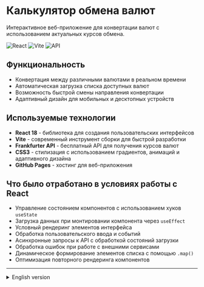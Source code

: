 # Калькулятор обмена валют

Интерактивное веб-приложение для конвертации валют с использованием актуальных курсов обмена.

![React](https://img.shields.io/badge/React-18.3.1-61DAFB?style=flat-square&logo=react)
![Vite](https://img.shields.io/badge/Vite-5.4.9-646CFF?style=flat-square&logo=vite)
![API](https://img.shields.io/badge/Frankfurter_API-REST-FF9800?style=flat-square)

## Функциональность

- Конвертация между различными валютами в реальном времени
- Автоматическая загрузка списка доступных валют
- Возможность быстрой смены направления конвертации
- Адаптивный дизайн для мобильных и десктопных устройств

## Используемые технологии

- **React 18** - библиотека для создания пользовательских интерфейсов
- **Vite** - современный инструмент сборки для быстрой разработки
- **Frankfurter API** - бесплатный API для получения курсов валют
- **CSS3** - стилизация с использованием градиентов, анимаций и адаптивного дизайна
- **GitHub Pages** - хостинг для веб-приложения

## Что было отработано в условиях работы с React

- Управление состоянием компонентов с использованием хуков `useState`
- Загрузка данных при монтировании компонента через `useEffect`
- Условный рендеринг элементов интерфейса
- Обработка пользовательского ввода и событий
- Асинхронные запросы к API с обработкой состояний загрузки
- Обработка ошибок при работе с внешними сервисами
- Динамическое формирование элементов списка с помощью `.map()`
- Оптимизация повторного рендеринга компонентов

---

<details>
<summary>English version</summary>

# Currency Exchange Calculator

Interactive web application for currency conversion using current exchange rates.

![React](https://img.shields.io/badge/React-18.3.1-61DAFB?style=flat-square&logo=react)
![Vite](https://img.shields.io/badge/Vite-5.4.9-646CFF?style=flat-square&logo=vite)
![API](https://img.shields.io/badge/Frankfurter_API-REST-FF9800?style=flat-square)

## Features

- Real-time conversion between different currencies
- Automatic loading of available currencies
- Quick conversion direction swap
- Responsive design for mobile and desktop devices

## Technologies Used

- **React 18** - library for building user interfaces
- **Vite** - modern build tool for fast development
- **Frankfurter API** - free API for currency exchange rates
- **CSS3** - styling with gradients, animations, and responsive design
- **GitHub Pages** - web application hosting

## React Skills Practiced

- Component state management using `useState` hooks
- Data fetching on component mount with `useEffect`
- Conditional rendering of UI elements
- Handling user input and events
- Asynchronous API requests with loading states
- Error handling when working with external services
- Dynamic list rendering using `.map()`
- Component re-rendering optimization

</details>
